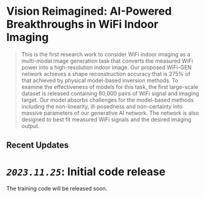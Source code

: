 # Vision Reimagined: AI-Powered Breakthroughs in WiFi Indoor Imaging

> This is the first research work to consider WiFi indoor imaging as a multi-modal image generation task that converts the measured WiFi power into a high-resolution indoor image. 
Our proposed WiFi-GEN network achieves a shape reconstruction accuracy that is 275\% of that achieved by physical model-based inversion methods.
To examine the effectiveness of models for this task, the first large-scale dataset is released containing 80,000 pairs of WiFi signal and imaging target.
Our model absorbs challenges for the model-based methods including the non-linearity, ill-posedness and non-certainty into massive parameters of our generative AI network. 
The network is also designed to best fit measured WiFi signals and the desired imaging output.
  
## Recent Updates
***`2023.11.25`***: Initial code release  
=======

The training code will be released soon.
